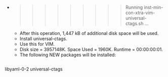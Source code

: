 * >>>>>>>>> Running inst-min-con-xtra-vim-universal-ctags.sh ...
  * After this operation, 1,447 kB of additional disk space will be used.
  * Install universal-ctags.
  * Use this for VIM.
  * Disk size = 3957148K. Space Used = 1960K. Runtime = 00:00:00:01.
  * The following NEW packages will be installed:
  ```bash
libyaml-0-2 universal-ctags
  ```
